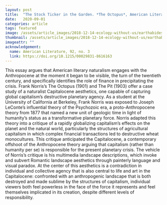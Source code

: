 ```yaml
--- 
layout: post
title:  "The Stock Ticker in the Garden. *The Octopus*, American Literary Naturalism, and Capitalocene Aesthetics""
date:   2020-09-01
categories: article
tags: featured
image: /assets/article_images/2018-12-14-ecology-without-us/earthabides_head.jpg
thumbnail: /assets/article_images/2018-12-14-ecology-without-us/earthabides_thumb.jpg
imageattr: ""
acknowledgement:
  name: American Literature, 92, no. 3
  link: https://doi.org/10.1215/00029831-8616163 
---
```


This essay argues that American literary naturalism engages with the Anthropocene at the moment it began to be visible, the turn of the twentieth century, and specifically identifies the role of finance in precipitating the crisis. Frank Norris’s The Octopus (1901) and The Pit (1903) offer a case study of a naturalist Capitalocene aesthetics, one capable of capturing global capitalism’s destructive planetary agency. As a student at the University of California at Berkeley, Frank Norris was exposed to Joseph LeConte’s influential theory of the Psychozoic era, a proto-Anthropocene theory from 1877 that named a new unit of geologic time in light of humanity’s status as a transformative planetary force. Norris adapted this theory into a critique of a rapidly globalizing capitalism’s effects on the planet and the natural world, particularly the structures of agricultural capitalism in which complex financial transactions led to destructive wheat monocultures. This critique anticipated the Capitalocene, a contemporary offshoot of the Anthropocene theory arguing that capitalism (rather than humanity per se) is responsible for the present planetary crisis. The vehicle of Norris’s critique is his multimedia landscape descriptions, which invoke and subvert Romantic landscape aesthetics through painterly language and visual paradox. At the center of this aesthetics is a contradiction in individual and collective agency that is also central to life and art in the Capitalocene: confronted with an anthropogenic landscape that is both destroyed and made sublime by the structures of capitalism, individual viewers both feel powerless in the face of the force it represents and feel themselves implicated in its creation, despite different levels of responsibility.
